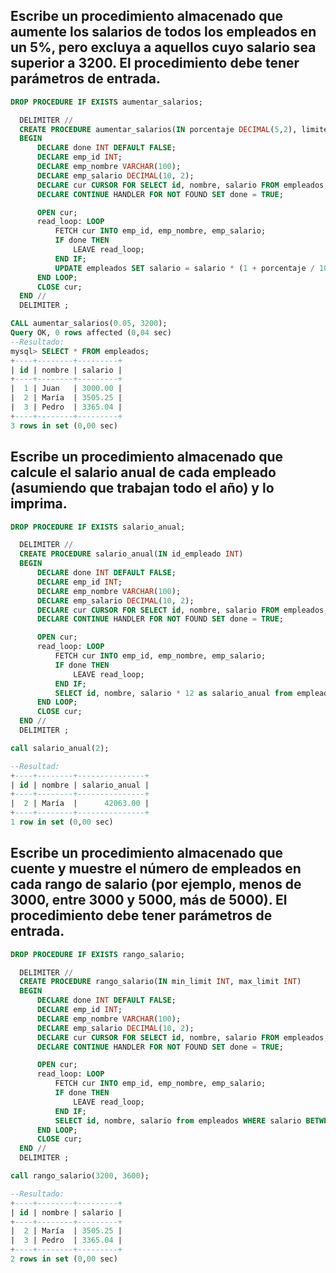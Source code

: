 

## Escribe un procedimiento almacenado que aumente los salarios de todos los empleados en un 5%, pero excluya a aquellos cuyo salario sea superior a 3200. El procedimiento debe tener parámetros de entrada.

```sql
DROP PROCEDURE IF EXISTS aumentar_salarios;

  DELIMITER //
  CREATE PROCEDURE aumentar_salarios(IN porcentaje DECIMAL(5,2), limite DECIMAL(10,2))
  BEGIN
      DECLARE done INT DEFAULT FALSE;
      DECLARE emp_id INT;
      DECLARE emp_nombre VARCHAR(100);
      DECLARE emp_salario DECIMAL(10, 2);
      DECLARE cur CURSOR FOR SELECT id, nombre, salario FROM empleados;
      DECLARE CONTINUE HANDLER FOR NOT FOUND SET done = TRUE;

      OPEN cur;
      read_loop: LOOP
          FETCH cur INTO emp_id, emp_nombre, emp_salario;
          IF done THEN
              LEAVE read_loop;
          END IF;
          UPDATE empleados SET salario = salario * (1 + porcentaje / 100) WHERE salario > limite;
      END LOOP;
      CLOSE cur;
  END //
  DELIMITER ;

CALL aumentar_salarios(0.05, 3200);
Query OK, 0 rows affected (0,04 sec)
--Resultado:
mysql> SELECT * FROM empleados;
+----+--------+---------+
| id | nombre | salario |
+----+--------+---------+
|  1 | Juan   | 3000.00 |
|  2 | María  | 3505.25 |
|  3 | Pedro  | 3365.04 |
+----+--------+---------+
3 rows in set (0,00 sec)

```

## Escribe un procedimiento almacenado que calcule el salario anual de cada empleado (asumiendo que trabajan todo el año) y lo imprima.
```sql
DROP PROCEDURE IF EXISTS salario_anual;

  DELIMITER //
  CREATE PROCEDURE salario_anual(IN id_empleado INT)
  BEGIN
      DECLARE done INT DEFAULT FALSE;
      DECLARE emp_id INT;
      DECLARE emp_nombre VARCHAR(100);
      DECLARE emp_salario DECIMAL(10, 2);
      DECLARE cur CURSOR FOR SELECT id, nombre, salario FROM empleados;
      DECLARE CONTINUE HANDLER FOR NOT FOUND SET done = TRUE;

      OPEN cur;
      read_loop: LOOP
          FETCH cur INTO emp_id, emp_nombre, emp_salario;
          IF done THEN
              LEAVE read_loop;
          END IF;
          SELECT id, nombre, salario * 12 as salario_anual from empleados WHERE id = id_empleado;
      END LOOP;
      CLOSE cur;
  END //
  DELIMITER ;

call salario_anual(2);

--Resultad:
+----+--------+---------------+
| id | nombre | salario_anual |
+----+--------+---------------+
|  2 | María  |      42063.00 |
+----+--------+---------------+
1 row in set (0,00 sec)

```


## Escribe un procedimiento almacenado que cuente y muestre el número de empleados en cada rango de salario (por ejemplo, menos de 3000, entre 3000 y 5000, más de 5000). El procedimiento debe tener parámetros de entrada.
```sql
DROP PROCEDURE IF EXISTS rango_salario;

  DELIMITER //
  CREATE PROCEDURE rango_salario(IN min_limit INT, max_limit INT)
  BEGIN
      DECLARE done INT DEFAULT FALSE;
      DECLARE emp_id INT;
      DECLARE emp_nombre VARCHAR(100);
      DECLARE emp_salario DECIMAL(10, 2);
      DECLARE cur CURSOR FOR SELECT id, nombre, salario FROM empleados;
      DECLARE CONTINUE HANDLER FOR NOT FOUND SET done = TRUE;

      OPEN cur;
      read_loop: LOOP
          FETCH cur INTO emp_id, emp_nombre, emp_salario;
          IF done THEN
              LEAVE read_loop;
          END IF;
          SELECT id, nombre, salario from empleados WHERE salario BETWEEN min_limit AND max_limit;
      END LOOP;
      CLOSE cur;
  END //
  DELIMITER ;

call rango_salario(3200, 3600);

--Resultado:
+----+--------+---------+
| id | nombre | salario |
+----+--------+---------+
|  2 | María  | 3505.25 |
|  3 | Pedro  | 3365.04 |
+----+--------+---------+
2 rows in set (0,00 sec)

```